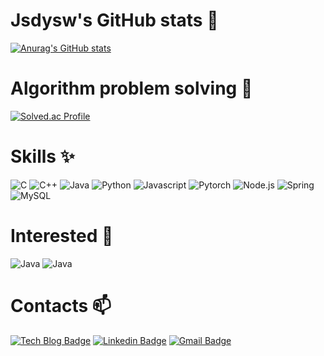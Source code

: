 <!--
**jsdysw/jsdysw** is a ✨ _special_ ✨ repository because its `README.md` (this file) appears on your GitHub profile.

Here are some ideas to get you started:

- 🔭 I’m currently working on ...
- 🌱 I’m currently learning ...
- 👯 I’m looking to collaborate on ...
- 🤔 I’m looking for help with ...
- 💬 Ask me about ...
- 📫 How to reach me: ...
- 😄 Pronouns: ...
- ⚡ Fun fact: ...
-->

# Jsdysw's GitHub stats 👋 

[![Anurag's GitHub stats](https://github-readme-stats.vercel.app/api?username=jsdysw&show_icons=true&theme=tokyonight)](https://github.com/anuraghazra/github-readme-stats)

# Algorithm problem solving 🌱 

[![Solved.ac Profile](http://mazassumnida.wtf/api/v2/generate_badge?boj=o_okind)](https://solved.ac/o_okind/)


# Skills ✨ 

<img alt="C" src ="https://img.shields.io/badge/C-A8B9CC.svg?&style=for-the-badge&logo=C&logoColor=white"/>
<img alt="C++" src ="https://img.shields.io/badge/C++-00599C.svg?&style=for-the-badge&logo=C++&logoColor=white"/>
<img alt="Java" src ="https://img.shields.io/badge/Java-007396.svg?&style=for-the-badge&logo=Java&logoColor=white"/>
<img alt="Python" src ="https://img.shields.io/badge/Python-3776AB.svg?&style=for-the-badge&logo=Python&logoColor=white"/>
<img alt="Javascript" src ="https://img.shields.io/badge/Javascript-F7DF1E.svg?&style=for-the-badge&logo=Javascript&logoColor=white"/>

<img alt="Pytorch" src ="https://img.shields.io/badge/Javascript-F7DF1E.svg?&style=for-the-badge&logo=Javascript&logoColor=white"/>
<img alt="Node.js" src ="https://img.shields.io/badge/Javascript-F7DF1E.svg?&style=for-the-badge&logo=Javascript&logoColor=white"/>
<img alt="Spring" src ="https://img.shields.io/badge/Javascript-F7DF1E.svg?&style=for-the-badge&logo=Javascript&logoColor=white"/>
<img alt="MySQL" src ="https://img.shields.io/badge/Javascript-F7DF1E.svg?&style=for-the-badge&logo=Javascript&logoColor=white"/>


# Interested 💬

<img alt="Java" src ="https://img.shields.io/badge/Java-007396.svg?&style=for-the-badge&logo=Java&logoColor=white"/>
<img alt="Java" src ="https://img.shields.io/badge/Java-007396.svg?&style=for-the-badge&logo=Java&logoColor=white"/>

# Contacts 📫 

[![Tech Blog Badge](http://img.shields.io/badge/-Tech%20blog-black?style=flat-square&logo=github&link=https://jsdysw.tistory.com/)](https://jsdysw.tistory.com/)
[![Linkedin Badge](https://img.shields.io/badge/-LinkedIn-blue?style=flat-square&logo=Linkedin&logoColor=white&link=https://www.linkedin.com/in/seokwon-yoon-18932a238/)](https://www.linkedin.com/in/seokwon-yoon-18932a238/)
[![Gmail Badge](https://img.shields.io/badge/Gmail-d14836?style=flat-square&logo=Gmail&logoColor=white&link=mailto:jsdysw@gmail.com)](mailto:jsdysw@gmail.com)
	
